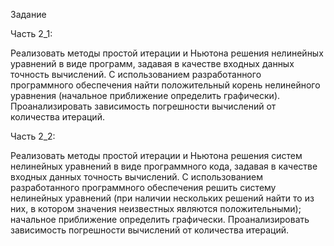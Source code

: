 Задание

Часть 2_1:

Реализовать методы простой итерации и Ньютона решения нелинейных уравнений в виде программ, задавая в качестве входных данных точность вычислений. С использованием разработанного программного обеспечения найти положительный корень нелинейного уравнения (начальное приближение определить графически). Проанализировать зависимость погрешности вычислений от количества итераций. 


Часть 2_2:

Реализовать методы простой итерации и Ньютона решения систем нелинейных уравнений в виде программного кода, задавая в качестве входных данных точность вычислений. С использованием разработанного программного обеспечения решить систему нелинейных уравнений (при наличии нескольких решений найти то из них, в котором значения неизвестных являются положительными); начальное приближение определить графически. Проанализировать зависимость погрешности вычислений от количества итераций. 
